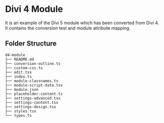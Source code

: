 # Divi 4 Module
It is an example of the Divi 5 module which has been converted from Divi 4. It contains the conversion test and module attribute mapping.

## Folder Structure
```
d4-module
├── README.md
├── conversion-outline.ts
├── custom-css.ts
├── edit.tsx
├── index.ts
├── module-classnames.ts
├── module-script-data.tsx
├── module.json
├── placeholder-content.ts
├── settings-advanced.tsx
├── settings-content.tsx
├── settings-design.tsx
├── styles.tsx
└── types.ts
```